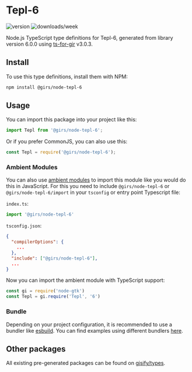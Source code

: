 
# Tepl-6

![version](https://img.shields.io/npm/v/@girs/node-tepl-6)
![downloads/week](https://img.shields.io/npm/dw/@girs/node-tepl-6)


Node.js TypeScript type definitions for Tepl-6, generated from library version 6.0.0 using [ts-for-gir](https://github.com/gjsify/ts-for-gir) v3.0.3.


## Install

To use this type definitions, install them with NPM:
```bash
npm install @girs/node-tepl-6
```

## Usage

You can import this package into your project like this:
```ts
import Tepl from '@girs/node-tepl-6';
```

Or if you prefer CommonJS, you can also use this:
```ts
const Tepl = require('@girs/node-tepl-6');
```

### Ambient Modules

You can also use [ambient modules](https://github.com/gjsify/ts-for-gir/tree/main/packages/cli#ambient-modules) to import this module like you would do this in JavaScript.
For this you need to include `@girs/node-tepl-6` or `@girs/node-tepl-6/import` in your `tsconfig` or entry point Typescript file:

`index.ts`:
```ts
import '@girs/node-tepl-6'
```

`tsconfig.json`:
```json
{
  "compilerOptions": {
    ...
  },
  "include": ["@girs/node-tepl-6"],
  ...
}
```

Now you can import the ambient module with TypeScript support: 

```ts
const gi = require('node-gtk')
const Tepl = gi.require('Tepl', '6')
```


### Bundle

Depending on your project configuration, it is recommended to use a bundler like [esbuild](https://esbuild.github.io/). You can find examples using different bundlers [here](https://github.com/gjsify/ts-for-gir/tree/main/examples).

## Other packages

All existing pre-generated packages can be found on [gjsify/types](https://github.com/gjsify/types).


